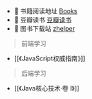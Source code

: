 * :notebook: 书籍阅读地址 [Books](https://awesome-programming-books.github.io/)
* :notebook: 豆瓣读书  [豆瓣读书](https://book.douban.com/)
* :notebook: 图书下载站 [zhelper](https://docs.zhelper.net/search/)
	

> 前端学习    
*  [[《JavaScript权威指南》]]

> 后端学习
*  [[《Java核心技术·卷 I》]]
